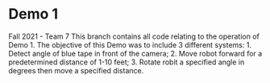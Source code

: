 # Demo 1
Fall 2021 - Team 7
This branch contains all code relating to the operation of Demo 1. 
The objective of this Demo was to include 3 different systems: 1. Detect angle of blue tape in front of the camera; 2. Move robot forward for a predetermined distance of 1-10 feet; 3. Rotate robit a specified angle in degrees then move a specified distance.
